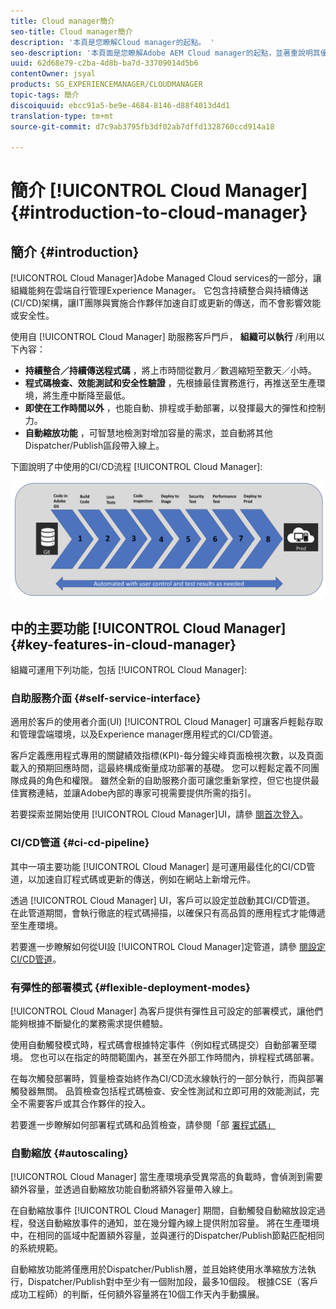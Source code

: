 ```yaml
---
title: Cloud manager簡介
seo-title: Cloud manager簡介
description: '本頁是您瞭解Cloud manager的起點。 '
seo-description: '本頁面是您瞭解Adobe AEM Cloud manager的起點，並著重說明其優點和主要功能。 '
uuid: 62d68e79-c2ba-4d8b-ba7d-33709014d5b6
contentOwner: jsyal
products: SG_EXPERIENCEMANAGER/CLOUDMANAGER
topic-tags: 簡介
discoiquuid: ebcc91a5-be9e-4684-8146-d88f4013d4d1
translation-type: tm+mt
source-git-commit: d7c9ab3795fb3df02ab7dffd1328760ccd914a18

---
```



# 簡介 [!UICONTROL Cloud Manager]{#introduction-to-cloud-manager}

## 簡介 {#introduction}

[!UICONTROL Cloud Manager]Adobe Managed Cloud services的一部分，讓組織能夠在雲端自行管理Experience Manager。 它包含持續整合與持續傳送(CI/CD)架構，讓IT團隊與實施合作夥伴加速自訂或更新的傳送，而不會影響效能或安全性。

使用自 [!UICONTROL Cloud Manager] 助服務客戶門戶， **組織可以執行** /利用以下內容：

* **持續整合／持續傳送程式碼** ，將上市時間從數月／數週縮短至數天／小時。
* **程式碼檢查、效能測試和安全性驗證** ，先根據最佳實務進行，再推送至生產環境，將生產中斷降至最低。
* **即使在工作時間以外** ，也能自動、排程或手動部署，以發揮最大的彈性和控制力。
* **自動縮放功能** ，可智慧地檢測對增加容量的需求，並自動將其他Dispatcher/Publish區段帶入線上。

下圖說明了中使用的CI/CD流程 [!UICONTROL Cloud Manager]:

![](assets/screen_shot_2018-05-12at73843pm.png)

## 中的主要功能 [!UICONTROL Cloud Manager]{#key-features-in-cloud-manager}

組織可運用下列功能，包括 [!UICONTROL Cloud Manager]:

### 自助服務介面 {#self-service-interface}

適用於客戶的使用者介面(UI) [!UICONTROL Cloud Manager] 可讓客戶輕鬆存取和管理雲端環境，以及Experience manager應用程式的CI/CD管道。

客戶定義應用程式專用的關鍵績效指標(KPI)-每分鐘尖峰頁面檢視次數，以及頁面載入的預期回應時間，這最終構成衡量成功部署的基礎。 您可以輕鬆定義不同團隊成員的角色和權限。 雖然全新的自助服務介面可讓您重新掌控，但它也提供最佳實務連結，並讓Adobe內部的專家可視需要提供所需的指引。

若要探索並開始使用 [!UICONTROL Cloud Manager]UI，請參 [閱首次登入](https://helpx.adobe.com/experience-manager/cloud-manager/using/first-time-login.html)。

### CI/CD管道 {#ci-cd-pipeline}

其中一項主要功能 [!UICONTROL Cloud Manager] 是可運用最佳化的CI/CD管道，以加速自訂程式碼或更新的傳送，例如在網站上新增元件。

透過 [!UICONTROL Cloud Manager] UI，客戶可以設定並啟動其CI/CD管道。 在此管道期間，會執行徹底的程式碼掃描，以確保只有高品質的應用程式才能傳遞至生產環境。

若要進一步瞭解如何從UI設 [!UICONTROL Cloud Manager]定管道，請參 [閱設定CI/CD管道](https://helpx.adobe.com/experience-manager/cloud-manager/using/configuring-pipeline.html)。

### 有彈性的部署模式 {#flexible-deployment-modes}

[!UICONTROL Cloud Manager] 為客戶提供有彈性且可設定的部署模式，讓他們能夠根據不斷變化的業務需求提供體驗。

使用自動觸發模式時，程式碼會根據特定事件（例如程式碼提交）自動部署至環境。 您也可以在指定的時間範圍內，甚至在外部工作時間內，排程程式碼部署。

在每次觸發部署時，質量檢查始終作為CI/CD流水線執行的一部分執行，而與部署觸發器無關。 品質檢查包括程式碼檢查、安全性測試和立即可用的效能測試，完全不需要客戶或其合作夥伴的投入。

若要進一步瞭解如何部署程式碼和品質檢查，請參閱「部 [署程式碼」](deploying-code.md)

### 自動縮放 {#autoscaling}

[!UICONTROL Cloud Manager] 當生產環境承受異常高的負載時，會偵測到需要額外容量，並透過自動縮放功能自動將額外容量帶入線上。

在自動縮放事件 [!UICONTROL Cloud Manager] 期間，自動觸發自動縮放設定過程，發送自動縮放事件的通知，並在幾分鐘內線上提供附加容量。 將在生產環境中，在相同的區域中配置額外容量，並與運行的Dispatcher/Publish節點匹配相同的系統規範。

自動縮放功能將僅應用於Dispatcher/Publish層，並且始終使用水準縮放方法執行，Dispatcher/Publish對中至少有一個附加段，最多10個段。 根據CSE（客戶成功工程師）的判斷，任何額外容量將在10個工作天內手動擴展。
